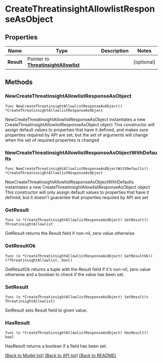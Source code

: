 # CreateThreatinsightAllowlistResponseAsObject

## Properties

Name | Type | Description | Notes
------------ | ------------- | ------------- | -------------
**Result** | Pointer to [**ThreatinsightAllowlist**](ThreatinsightAllowlist.md) |  | [optional] 

## Methods

### NewCreateThreatinsightAllowlistResponseAsObject

`func NewCreateThreatinsightAllowlistResponseAsObject() *CreateThreatinsightAllowlistResponseAsObject`

NewCreateThreatinsightAllowlistResponseAsObject instantiates a new CreateThreatinsightAllowlistResponseAsObject object
This constructor will assign default values to properties that have it defined,
and makes sure properties required by API are set, but the set of arguments
will change when the set of required properties is changed

### NewCreateThreatinsightAllowlistResponseAsObjectWithDefaults

`func NewCreateThreatinsightAllowlistResponseAsObjectWithDefaults() *CreateThreatinsightAllowlistResponseAsObject`

NewCreateThreatinsightAllowlistResponseAsObjectWithDefaults instantiates a new CreateThreatinsightAllowlistResponseAsObject object
This constructor will only assign default values to properties that have it defined,
but it doesn't guarantee that properties required by API are set

### GetResult

`func (o *CreateThreatinsightAllowlistResponseAsObject) GetResult() ThreatinsightAllowlist`

GetResult returns the Result field if non-nil, zero value otherwise.

### GetResultOk

`func (o *CreateThreatinsightAllowlistResponseAsObject) GetResultOk() (*ThreatinsightAllowlist, bool)`

GetResultOk returns a tuple with the Result field if it's non-nil, zero value otherwise
and a boolean to check if the value has been set.

### SetResult

`func (o *CreateThreatinsightAllowlistResponseAsObject) SetResult(v ThreatinsightAllowlist)`

SetResult sets Result field to given value.

### HasResult

`func (o *CreateThreatinsightAllowlistResponseAsObject) HasResult() bool`

HasResult returns a boolean if a field has been set.


[[Back to Model list]](../README.md#documentation-for-models) [[Back to API list]](../README.md#documentation-for-api-endpoints) [[Back to README]](../README.md)


